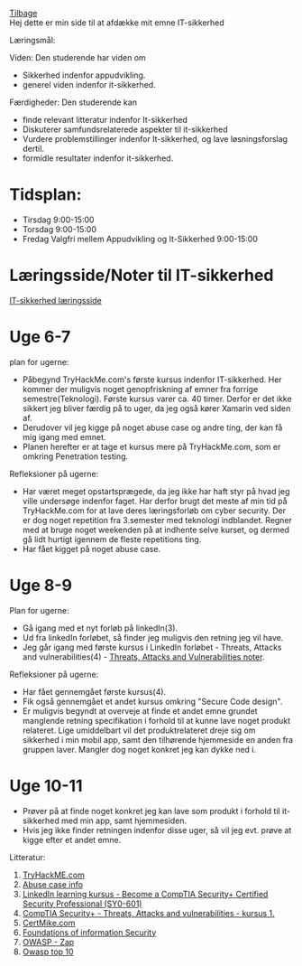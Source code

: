 [Tilbage](https://rasmustangaa.github.io/4.semester-projekt/)  
Hej dette er min side til at afdække mit emne IT-sikkerhed

Læringsmål:

Viden:
Den studerende har viden om
- Sikkerhed indenfor appudvikling.
- generel viden indenfor it-sikkerhed.

Færdigheder:
Den studerende kan
- finde relevant litteratur indenfor It-sikkerhed
- Diskuterer samfundsrelaterede aspekter til it-sikkerhed
- Vurdere problemstillinger indenfor It-sikkerhed, og lave løsningsforslag dertil.
- formidle resultater indenfor it-sikkerhed.

# Tidsplan:  
- Tirsdag 9:00-15:00
- Torsdag 9:00-15:00
- Fredag Valgfri mellem Appudvikling og It-Sikkerhed 9:00-15:00


# Læringsside/Noter til IT-sikkerhed
[IT-sikkerhed læringsside](https://rasmustangaa.github.io/4.semester-projekt/Pictures/IT-SikkerhedLæringsside/)


# Uge 6-7
plan for ugerne:
- Påbegynd TryHackMe.com's første kursus indenfor IT-sikkerhed. Her kommer der muligvis noget genopfriskning af emner fra forrige semestre(Teknologi). Første kursus varer ca. 40 timer. Derfor er det ikke sikkert jeg bliver færdig på to uger, da jeg også kører Xamarin ved siden af.
- Derudover vil jeg kigge på noget abuse case og andre ting, der kan få mig igang med emnet.
- Planen herefter er at tage et kursus mere på TryHackMe.com, som er omkring Penetration testing.

Refleksioner på ugerne:
- Har været meget opstartsprægede, da jeg ikke har haft styr på hvad jeg ville undersøge indenfor faget. Har derfor brugt det meste af min tid på TryHackMe.com for at lave deres læringsforløb om cyber security. Der er dog noget repetition fra 3.semester med teknologi indblandet. Regner med at bruge noget weekenden på at indhente selve kurset, og dermed gå lidt hurtigt igennem de fleste repetitions ting.
- Har fået kigget på noget abuse case.

# Uge 8-9
Plan for ugerne:
- Gå igang med et nyt forløb på linkedIn(3).
- Ud fra linkedIn forløbet, så finder jeg muligvis den retning jeg vil have.
- Jeg går igang med første kursus i LinkedIn forløbet - Threats, Attacks and vulnerabilities(4) - [Threats, Attacks and Vulnerabilities noter](https://docs.google.com/document/d/1aN9vuyn975IJPwJSYoDo7DrhKfCvR8_X8ig1tsHfjh0/edit?usp=sharing).

Refleksioner på ugerne:
- Har fået gennemgået første kursus(4).
- Fik også gennemgået et andet kursus omkring "Secure Code design".
- Er muligvis begyndt at overveje at finde et andet emne grundet manglende retning specifikation i forhold til at kunne lave noget produkt relateret. Lige umiddelbart vil det produktrelateret dreje sig om sikkerhed i min mobil app, samt den tilhørende hjemmeside en anden fra gruppen laver. Mangler dog noget konkret jeg kan dykke ned i.


# Uge 10-11
- Prøver på at finde noget konkret jeg kan lave som produkt i forhold til it-sikkerhed med min app, samt hjemmesiden.
- Hvis jeg ikke finder retningen indenfor disse uger, så vil jeg evt. prøve at kigge efter et andet emne.





Litteratur:
1. [TryHackME.com](https://tryhackme.com/)  
2. [Abuse case info](https://cheatsheetseries.owasp.org/cheatsheets/Abuse_Case_Cheat_Sheet.html)
3. [LinkedIn learning kursus - Become a CompTIA Security+ Certified Security Professional (SY0-601)](https://www.linkedin.com/learning/paths/become-a-comptia-security-plus-certified-security-professional-sy0-601?u=57075649)
4. [CompTIA Security+ - Threats, Attacks and vulnerabilities - kursus 1.](https://www.linkedin.com/learning/comptia-security-plus-sy0-601-cert-prep-1-threats-attacks-and-vulnerabilities/threats-attacks-and-vulnerabilities?autoAdvance=true&autoSkip=false&autoplay=true&contextUrn=urn%3Ali%3AlyndaLearningPath%3A57bdd64992015ae4c0cb990e&resume=true&u=57075649)
5. [CertMike.com](https://www.certmike.com/)
6. [Foundations of information Security](https://ihatefeds.com/No.Starch-2020-Foundations.of.Information.Security.pdf)
7. [OWASP - Zap](https://www.zaproxy.org/)
8. [Owasp top 10](https://owasp.org/Top10/A01_2021-Broken_Access_Control/)



